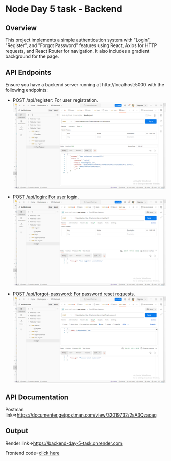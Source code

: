 # Node Day 5 task - Backend

## Overview

This project implements a simple authentication system with "Login", "Register", and "Forgot Password" features using React, Axios for HTTP requests, and React Router for navigation. It also includes a gradient background for the page.

## API Endpoints
Ensure you have a backend server running at http://localhost:5000 with the following endpoints:

- POST /api/register: For user 
registration.
![register](Output%20screenshots/register.png)

- POST /api/login: For user login.
![login](Output%20screenshots/login.png)

- POST /api/forgot-password: For password reset requests.
![forgot-password](Output%20screenshots/forgot-password.png)

## API Documentation 

Postman link=>https://documenter.getpostman.com/view/32019732/2sA3Qzaoag

## Output

Render link=>https://backend-day-5-task.onrender.com

Frontend code=[click here](https://github.com/sri2403/Frontend-Day-5-Task.git)